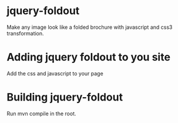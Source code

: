 jquery-foldout
==============

Make any image look like a folded brochure with javascript and css3 transformation.

Adding jquery foldout to you site
==============

Add the css and javascript to your page
    <script src="jquery.js">
    <script src="jquery-foldout.js"/>
    <link rel="stylesheet" href="foldout.css">

Add an image, this must be in a wrapper (eg. div or figure element)
    <figure class="foldout" data-folds="2" data-folded="true" style="width: 200px; height: 100px;">
        <img src="image.jpg">
    </figure>

Enable the foldout
    <script type="text/javascript">
        $(function(){
            $('.foldout').foldout();
        });
    </script>

Building jquery-foldout
==============

Run mvn compile in the root.

